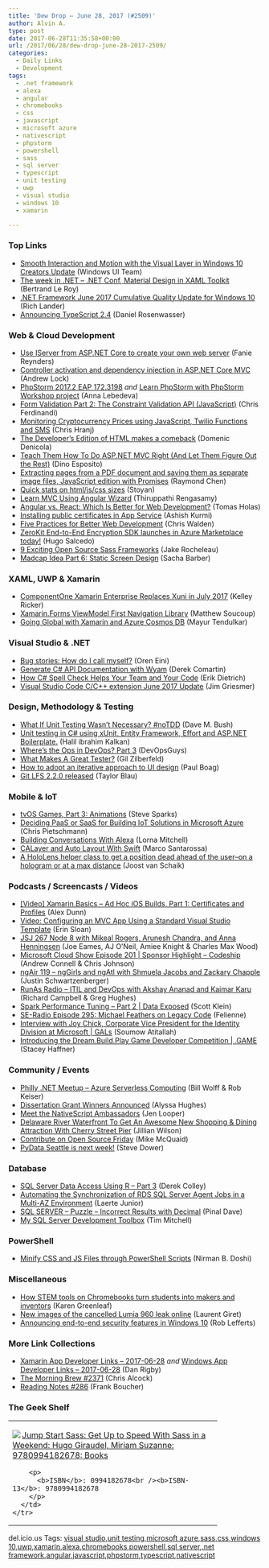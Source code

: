 ```yaml
---
title: 'Dew Drop – June 28, 2017 (#2509)'
author: Alvin A.
type: post
date: 2017-06-28T11:35:58+00:00
url: /2017/06/28/dew-drop-june-28-2017-2509/
categories:
  - Daily Links
  - Development
tags:
  - .net framework
  - alexa
  - angular
  - chromebooks
  - css
  - javascript
  - microsoft azure
  - nativescript
  - phpstorm
  - powershell
  - sass
  - sql server
  - typescript
  - unit testing
  - uwp
  - visual studio
  - windows 10
  - xamarin

---
```

### <a name="top"></a>Top Links

  * <a href="http://blogs.windows.com/buildingapps/2017/06/27/smooth-interaction-motion-visual-layer-windows-10-creators-update/?WT.mc_id=DX_MVP4025064" target="_blank">Smooth Interaction and Motion with the Visual Layer in Windows 10 Creators Update</a> (Windows UI Team)
  * <a href="https://blogs.msdn.microsoft.com/dotnet/2017/06/27/the-week-in-net-net-conf-material-design-in-xaml-toolkit/" target="_blank">The week in .NET – .NET Conf, Material Design in XAML Toolkit</a> (Bertrand Le Roy)
  * <a href="https://blogs.msdn.microsoft.com/dotnet/2017/06/27/net-framework-june-2017-cumulative-quality-update-for-windows-10/" target="_blank">.NET Framework June 2017 Cumulative Quality Update for Windows 10</a> (Rich Lander)
  * <a href="https://blogs.msdn.microsoft.com/typescript/2017/06/27/announcing-typescript-2-4/" target="_blank">Announcing TypeScript 2.4</a> (Daniel Rosenwasser)



### <a name="web"></a>Web & Cloud Development

  * <a href="http://reynders.co/use-iserver-from-aspnet-core-to-create-your-own-web-server/" target="_blank">Use IServer from ASP.NET Core to create your own web server</a> (Fanie Reynders)
  * <a href="https://andrewlock.net/controller-activation-and-dependency-injection-in-asp-net-core-mvc/" target="_blank">Controller activation and dependency injection in ASP.NET Core MVC</a> (Andrew Lock)
  * <a href="https://blog.jetbrains.com/phpstorm/2017/06/phpstorm-2017-2-eap-172-3198/" target="_blank">PhpStorm 2017.2 EAP 172.3198</a> _and_ <a href="https://blog.jetbrains.com/phpstorm/2017/06/learn-phpstorm-with-phpstorm-workshop-project/" target="_blank">Learn PhpStorm with PhpStorm Workshop project</a> (Anna Lebedeva)
  * <a href="https://css-tricks.com/form-validation-part-2-constraint-validation-api-javascript/" target="_blank">Form Validation Part 2: The Constraint Validation API (JavaScript)</a> (Chris Ferdinandi)
  * <a href="https://twilioinc.wpengine.com/2017/06/check-bitcoin-prices-javascript-twilio-functions-sms.html" target="_blank">Monitoring Cryptocurrency Prices using JavaScript, Twilio Functions and SMS</a> (Chris Hranj)
  * <a href="https://blog.whatwg.org/developers-edition-comeback" target="_blank">The Developer’s Edition of HTML makes a comeback</a> (Domenic Denicola)
  * <a href="https://blogs.msdn.microsoft.com/mvpawardprogram/2017/06/27/teaching-asp-net-mvc-right/" target="_blank">Teach Them How To Do ASP.NET MVC Right (And Let Them Figure Out the Rest)</a> (Dino Esposito)
  * <a href="https://blogs.msdn.microsoft.com/oldnewthing/20170627-00/?p=96475" target="_blank">Extracting pages from a PDF document and saving them as separate image files, JavaScript edition with Promises</a> (Raymond Chen)
  * <a href="http://www.phpied.com/quick-stats-on-html-js-css-sizes/" target="_blank">Quick stats on html/js/css sizes</a> (Stoyan)
  * <a href="https://dzone.com/articles/learn-mvc-using-angular-wizard?utm_medium=feed&utm_source=feedpress.me&utm_campaign=Feed%3A+dzone%2Fwebdev" target="_blank">Learn MVC Using Angular Wizard</a> (Thiruppathi Rengasamy)
  * <a href="https://www.toptal.com/front-end/angular-vs-react-for-web-development" target="_blank">Angular vs. React: Which Is Better for Web Development?</a> (Tomas Holas)
  * <a href="https://blogs.msdn.microsoft.com/appserviceteam/2017/06/27/installing-public-certificates-in-app-service/" target="_blank">Installing public certificates in App Service</a> (Ashish Kurmi)
  * <a href="https://blogs.technet.microsoft.com/uktechnet/2017/06/28/five-practices-for-better-web-development/" target="_blank">Five Practices for Better Web Development</a> (Chris Walden)
  * <a href="https://azure.microsoft.com/blog/zerokit-end-to-end-encryption-sdk-launches-in-azure-marketplace-today/" target="_blank">ZeroKit End-to-End Encryption SDK launches in Azure Marketplace today!</a> (Hugo Salcedo)
  * <a href="https://www.webdesignerdepot.com/2017/06/9-exciting-open-source-sass-frameworks/" target="_blank">9 Exciting Open Source Sass Frameworks</a> (Jake Rocheleau)
  * <a href="https://sachabarbs.wordpress.com/2017/06/27/madcap-idea-part-6-static-screen-design/" target="_blank">Madcap Idea Part 6: Static Screen Design</a> (Sacha Barber)



### <a name="silverlight"></a>XAML, UWP & Xamarin

  * <a href="http://our.componentone.com/2017/06/27/componentone-xamarin-enterprise-replaces-xuni-in-july-2017/" target="_blank">ComponentOne Xamarin Enterprise Replaces Xuni in July 2017</a> (Kelley Ricker)
  * <a href="https://codemilltech.com/xamarin-forms-viewmodel-first-navigation-library/" target="_blank">Xamarin.Forms ViewModel First Navigation Library</a> (Matthew Soucoup)
  * <a href="https://blog.xamarin.com/going-global-xamarin-azure-cosmos-db/" target="_blank">Going Global with Xamarin and Azure Cosmos DB</a> (Mayur Tendulkar)



### <a name="dotnet"></a>Visual Studio & .NET

  * <a href="http://feedproxy.google.com/~r/AyendeRahien/~3/IC65JSUYybc/bug-stories-how-do-i-call-myself" target="_blank">Bug stories: How do I call myself?</a> (Oren Eini)
  * <a href="https://codeopinion.com/generating-c-api-documentation-with-wyam/" target="_blank">Generate C# API Documentation with Wyam</a> (Derek Comartin)
  * <a href="http://feedproxy.google.com/~r/SubMain/~3/d53stW4WiEk/" target="_blank">How C# Spell Check Helps Your Team and Your Code</a> (Erik Dietrich)
  * <a href="https://blogs.msdn.microsoft.com/vcblog/2017/06/27/visual-studio-code-cc-extension-june-2017-update/" target="_blank">Visual Studio Code C/C++ extension June 2017 Update</a> (Jim Griesmer)



### <a name="design"></a>Design, Methodology & Testing

  * <a href="https://blog.dmbcllc.com/unit-testing-wasnt-necessary-notdd/" target="_blank">What If Unit Testing Wasn’t Necessary? #noTDD</a> (Dave M. Bush)
  * <a href="https://www.codeproject.com/Articles/871786/Unit-testing-in-Csharp-using-xUnit-Entity-Framewor" target="_blank">Unit testing in C# using xUnit, Entity Framework, Effort and ASP.NET Boilerplate.</a> (Halil ibrahim Kalkan)
  * <a href="http://www.red-gate.com/blog/database-lifecycle-management/wheres-the-ops-in-devops-part-3" target="_blank">Where’s the Ops in DevOps? Part 3</a> (DevOpsGuys)
  * <a href="http://feedproxy.google.com/~r/gilzilberfeld/~3/f1hIxHEeuLs/what-makes-a-great-tester.html" target="_blank">What Makes A Great Tester?</a> (Gil Zilberfeld)
  * <a href="https://boagworld.com/design/iterative-ui-design/" target="_blank">How to adopt an iterative approach to UI design</a> (Paul Boag)
  * <a href="https://github.com/blog/2384-git-lfs-2-2-0-released" target="_blank">Git LFS 2.2.0 released</a> (Taylor Blau)



### <a name="mobile"></a>Mobile & IoT

  * <a href="https://www.bignerdranch.com/blog/tvos-games-part-3-animations/" target="_blank">tvOS Games, Part 3: Animations</a> (Steve Sparks)
  * <a href="https://buildazure.com/2017/06/28/deciding-paas-or-saas-for-building-iot-solutions-in-microsoft-azure/" target="_blank">Deciding PaaS or SaaS for Building IoT Solutions in Microsoft Azure</a> (Chris Pietschmann)
  * <a href="https://dzone.com/articles/building-conversations-with-alexa?utm_medium=feed&utm_source=feedpress.me&utm_campaign=Feed%3A+dzone%2Fiot" target="_blank">Building Conversations With Alexa</a> (Lorna Mitchell)
  * <a href="https://dzone.com/articles/calayer-and-auto-layout-with-swift-1?utm_medium=feed&utm_source=feedpress.me&utm_campaign=Feed%3A+dzone%2Fmobile" target="_blank">CALayer and Auto Layout With Swift</a> (Marco Santarossa)
  * <a href="http://feedproxy.google.com/~r/blogspot/dotnetbyexample/~3/-aEHvro2VhM/a-hololens-helper-class-to-get-position.html" target="_blank">A HoloLens helper class to get a position dead ahead of the user–on a hologram or at a max distance</a> (Joost van Schaik)



### <a name="podcasts"></a>Podcasts / Screencasts / Videos

  * <a href="https://alexdunn.org/2017/06/27/video-xamarin-basics-ad-hoc-ios-builds-part-1-certificates-and-profiles/" target="_blank">[Video] Xamarin.Basics – Ad Hoc iOS Builds, Part 1: Certificates and Profiles</a> (Alex Dunn)
  * <a href="http://our.componentone.com/2017/06/27/videoconfiguring-an-mvc-app-using-a-standard-visual-studio-template/" target="_blank">Video: Configuring an MVC App Using a Standard Visual Studio Template</a> (Erin Sloan)
  * <a href="https://devchat.tv/js-jabber/jsj-267-node-8-0" target="_blank">JSJ 267 Node 8 with Mikeal Rogers, Arunesh Chandra, and Anna Henningsen</a> (Joe Eames, AJ O&#8217;Neil, Amiee Knight & Charles Max Wood)
  * <a href="http://feeds.microsoftcloudshow.com/~r/microsoftcloudshowepisodes/~3/mWLdO5zeBZo/sponsor-highlight-codeship" target="_blank">Microsoft Cloud Show Episode 201 | Sponsor Highlight &#8211; Codeship</a> (Andrew Connell & Chris Johnson)
  * <a href="http://audio.angularair.com/e/ngair-119-nggirls-and-ngatl-with-shmuela-jacobs-and-zackary-chapple/" target="_blank">ngAir 119 &#8211; ngGirls and ngAtl with Shmuela Jacobs and Zackary Chapple</a> (Justin Schwartzenberger)
  * <a href="http://feedproxy.google.com/~r/RunaAsRadioWma/~3/gQHDxnACBdw/default.aspx" target="_blank">RunAs Radio &#8211; ITIL and DevOps with Akshay Ananad and Kaimar Karu</a> (Richard Campbell & Greg Hughes)
  * <a href="https://channel9.msdn.com/Shows/Data-Exposed/Spark-Performance-Tuning-Part-2?WT.mc_id=DX_MVP4025064" target="_blank">Spark Performance Tuning &#8211; Part 2 | Data Exposed</a> (Scott Klein)
  * <a href="http://feedproxy.google.com/~r/se-radio/~3/3x4ctyMj2_k/" target="_blank">SE-Radio Episode 295: Michael Feathers on Legacy Code</a> (Felienne)
  * <a href="https://channel9.msdn.com/Shows/GALs/Interview-with-Joy-Chick-Corporate-Vice-President-for-the-Identity-Division-at-Microsoft?WT.mc_id=DX_MVP4025064" target="_blank">Interview with Joy Chick, Corporate Vice President for the Identity Division at Microsoft | GALs</a> (Soumow Atitallah)
  * <a href="https://channel9.msdn.com/Shows/dotGAME/Introducing-the-DreamBuildPlay-Game-Developer-Competition?WT.mc_id=DX_MVP4025064" target="_blank">Introducing the Dream.Build.Play Game Developer Competition | .GAME</a> (Stacey Haffner)



### <a name="events"></a>Community / Events

  * <a href="https://www.meetup.com/Philly-NET/events/241113938/" target="_blank">Philly .NET Meetup &#8211; Azure Serverless Computing</a> (Bill Wolff & Rob Keiser)
  * <a href="https://www.microsoft.com/en-us/research/blog/dissertation-grant-program-winners/" target="_blank">Dissertation Grant Winners Announced</a> (Alyssa Hughes)
  * <a href="https://www.nativescript.org/blog/meet-the-nativescript-ambassadors" target="_blank">Meet the NativeScript Ambassadors</a> (Jen Looper)
  * <a href="http://www.uwishunu.com/2017/06/delaware-river-waterfront-getting-awesome-new-shopping-dining-attraction-cherry-street-pier/" target="_blank">Delaware River Waterfront To Get An Awesome New Shopping & Dining Attraction With Cherry Street Pier</a> (Jillian Wilson)
  * <a href="https://github.com/blog/2386-contribute-on-open-source-friday" target="_blank">Contribute on Open Source Friday</a> (Mike McQuaid)
  * <a href="https://blogs.msdn.microsoft.com/pythonengineering/2017/06/27/pydata-seattle-is-next-week/" target="_blank">PyData Seattle is next week!</a> (Steve Dower)



### <a name="sql"></a>Database

  * <a href="http://feedproxy.google.com/~r/MSSQLTips-LatestSqlServerTips/~3/OIiD_VM7u7E/tip.asp" target="_blank">SQL Server Data Access Using R &#8211; Part 3</a> (Derek Colley)
  * <a href="https://www.simple-talk.com/sql/database-administration/automating-synchronization-rds-sql-server-agent-jobs-multi-az-environment/" target="_blank">Automating the Synchronization of RDS SQL Server Agent Jobs in a Multi-AZ Environment</a> (Laerte Junior)
  * <a href="https://blog.sqlauthority.com/2017/06/28/sql-server-puzzle-incorrect-results-decimal/" target="_blank">SQL SERVER – Puzzle – Incorrect Results with Decimal</a> (Pinal Dave)
  * <a href="https://www.timmitchell.net/post/2017/06/27/my-sql-server-development-toolbox/" target="_blank">My SQL Server Development Toolbox</a> (Tim Mitchell)



### <a name="ps"></a>PowerShell

  * <a href="https://www.codeproject.com/Articles/1019659/Minify-CSS-and-JS-Files-through-PowerShell-Scripts" target="_blank">Minify CSS and JS Files through PowerShell Scripts</a> (Nirman B. Doshi)



### <a name="misc"></a>Miscellaneous

  * <a href="http://feedproxy.google.com/~r/GoogleforWork/~3/vhknb4lr2QY/" target="_blank">How STEM tools on Chromebooks turn students into makers and inventors</a> (Karen Greenleaf)
  * <a href="http://feedproxy.google.com/~r/winbetadotorg/~3/jP0UFh9KKec/new-images-of-the-cancelled-lumia-960-leak-online" target="_blank">New images of the cancelled Lumia 960 leak online</a> (Laurent Giret)
  * <a href="http://blogs.windows.com/business/2017/06/27/announcing-end-end-security-features-windows-10/?WT.mc_id=DX_MVP4025064" target="_blank">Announcing end-to-end security features in Windows 10</a> (Rob Lefferts)



### <a name="links"></a>More Link Collections

  * <a href="https://www.allaboutxamarin.com/2017/06/xamarin-app-developer-links-2017-06-28/" target="_blank">Xamarin App Developer Links &#8211; 2017-06-28</a> _and_ <a href="https://www.windowsappdev.com/2017/06/windows-app-developer-links-2017-06-28/" target="_blank">Windows App Developer Links &#8211; 2017-06-28</a> (Dan Rigby)
  * <a href="http://feedproxy.google.com/~r/ReflectivePerspective/~3/NycNnixgefg/" target="_blank">The Morning Brew #2371</a> (Chris Alcock)
  * <a href="http://www.frankysnotes.com/2017/06/reading-notes-286.html" target="_blank">Reading Notes #286</a> (Frank Boucher)



### <a name="shelf"></a>The Geek Shelf

<div class="wlWriterEditableSmartContent" id="scid:7dc1bd33-94bd-46fd-a20b-0131235bcd47:4613e7e7-7782-4981-b06b-bd1e2ce07a14" style="margin: 0px; padding: 0px; float: none; display: inline;">
  <table cellspacing="0" cellpadding="2" width="400" border="0" unselectable="on">
    <tr>
      <td valign="top" width="400">
        <p>
          <a title="Jump Start Sass: Get Up to Speed With Sass in a Weekend: Hugo Giraudel, Miriam Suzanne: 9780994182678: Books" href="http://www.amazon.com/exec/obidos/ASIN/0994182678/amavin-20"><img data-recalc-dims="1" decoding="async" src="https://i0.wp.com/images-na.ssl-images-amazon.com/images/I/41sgZWW-Q-L._AC_US218_.jpg?w=660&#038;ssl=1" border="0" align="left" style="float:left" />Jump Start Sass: Get Up to Speed With Sass in a Weekend: Hugo Giraudel, Miriam Suzanne: 9780994182678: Books</a>
        </p>
        
        <p>
          <b>ISBN</b>: 0994182678<br /><b>ISBN-13</b>: 9780994182678
        </p>
      </td>
    </tr>
  </table>
</div>



<div class="wlWriterEditableSmartContent" id="scid:77ECF5F8-D252-44F5-B4EB-D463C5396A79:d210728a-b924-4400-81d4-884a1137f8fb" style="margin: 0px; padding: 0px; float: none; display: inline;">
  del.icio.us Tags: <a href="http://del.icio.us/popular/visual+studio" rel="tag">visual studio</a>,<a href="http://del.icio.us/popular/unit+testing" rel="tag">unit testing</a>,<a href="http://del.icio.us/popular/microsoft+azure" rel="tag">microsoft azure</a>,<a href="http://del.icio.us/popular/sass" rel="tag">sass</a>,<a href="http://del.icio.us/popular/css" rel="tag">css</a>,<a href="http://del.icio.us/popular/windows+10" rel="tag">windows 10</a>,<a href="http://del.icio.us/popular/uwp" rel="tag">uwp</a>,<a href="http://del.icio.us/popular/xamarin" rel="tag">xamarin</a>,<a href="http://del.icio.us/popular/alexa" rel="tag">alexa</a>,<a href="http://del.icio.us/popular/chromebooks" rel="tag">chromebooks</a>,<a href="http://del.icio.us/popular/powershell" rel="tag">powershell</a>,<a href="http://del.icio.us/popular/sql+server" rel="tag">sql server</a>,<a href="http://del.icio.us/popular/.net+framework" rel="tag">.net framework</a>,<a href="http://del.icio.us/popular/angular" rel="tag">angular</a>,<a href="http://del.icio.us/popular/javascript" rel="tag">javascript</a>,<a href="http://del.icio.us/popular/phpstorm" rel="tag">phpstorm</a>,<a href="http://del.icio.us/popular/typescript" rel="tag">typescript</a>,<a href="http://del.icio.us/popular/nativescript" rel="tag">nativescript</a>
</div>